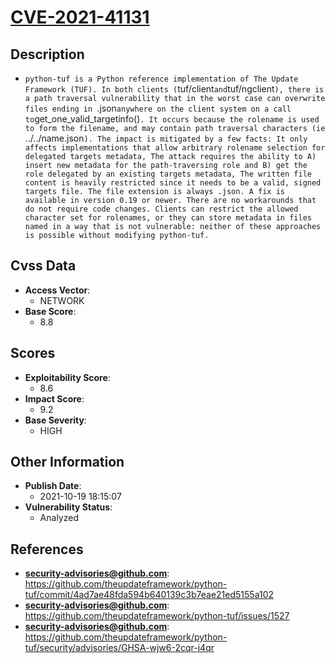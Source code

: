 
# [CVE-2021-41131](https://cve.mitre.org/cgi-bin/cvename.cgi?name=CVE-2021-41131)

## Description

- `python-tuf is a Python reference implementation of The Update Framework (TUF). In both clients (`tuf/client` and `tuf/ngclient`), there is a path traversal vulnerability that in the worst case can overwrite files ending in `.json` anywhere on the client system on a call to `get_one_valid_targetinfo()`. It occurs because the rolename is used to form the filename, and may contain path traversal characters (ie `../../name.json`). The impact is mitigated by a few facts: It only affects implementations that allow arbitrary rolename selection for delegated targets metadata, The attack requires the ability to A) insert new metadata for the path-traversing role and B) get the role delegated by an existing targets metadata, The written file content is heavily restricted since it needs to be a valid, signed targets file. The file extension is always .json. A fix is available in version 0.19 or newer. There are no workarounds that do not require code changes. Clients can restrict the allowed character set for rolenames, or they can store metadata in files named in a way that is not vulnerable: neither of these approaches is possible without modifying python-tuf.`

## Cvss Data

- **Access Vector**:
  - NETWORK
- **Base Score**:
  - 8.8

## Scores

- **Exploitability Score**:
  - 8.6
- **Impact Score**:
  - 9.2
- **Base Severity**:
  - HIGH

## Other Information

- **Publish Date**:
  - 2021-10-19 18:15:07
- **Vulnerability Status**:
  - Analyzed

## References

- **security-advisories@github.com**: https://github.com/theupdateframework/python-tuf/commit/4ad7ae48fda594b640139c3b7eae21ed5155a102
- **security-advisories@github.com**: https://github.com/theupdateframework/python-tuf/issues/1527
- **security-advisories@github.com**: https://github.com/theupdateframework/python-tuf/security/advisories/GHSA-wjw6-2cqr-j4qr
